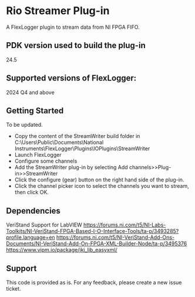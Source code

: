 # Rio Streamer Plug-in

A FlexLogger plugin to stream data from NI FPGA FIFO.

## PDK version used to build the plug-in

24.5

## Supported versions of FlexLogger:

2024 Q4 and above

## Getting Started
To be updated.
- Copy the content of the StreamWriter build folder in C:\Users\Public\Documents\National Instruments\FlexLogger\Plugins\IOPlugins\StreamWriter
- Launch FlexLogger
- Configure some channels
- Add the StreamWriter plug-in by selecting Add channels>>Plug-in>>StreamWriter
- Click the configure (gear) button on the right hand side of the plug-in.
- Click the channel picker icon to select the channels you want to stream, then click OK.

## Dependencies
VeriStand Support for LabVIEW
https://forums.ni.com/t5/NI-Labs-Toolkits/NI-VeriStand-FPGA-Based-I-O-Interface-Tools/ta-p/3493285?profile.language=en
https://forums.ni.com/t5/NI-VeriStand-Add-Ons-Documents/NI-VeriStand-Add-On-FPGA-XML-Builder-Node/ta-p/3495376
https://www.vipm.io/package/jki_lib_easyxml/

## Support

This code is provided as is. For any feedback, please create a new issue ticket.
